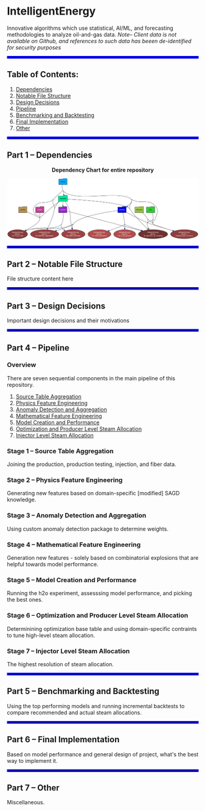 # IntelligentEnergy
Innovative algorithms which use statistical, AI/ML, and forecasting methodologies to analyze oil-and-gas data.
*Note– Client data is not available on Github, and references to such data has beeen de-identified for security purposes*

<hr style="border:3px solid blue"></hr>

## Table of Contents:
1. [Dependencies](#part-1-dependencies)
2. [Notable File Structure](#part-2-notable-file-structure)
3. [Design Decisions](#part-3-design-decisions)
4. [Pipeline](#part-4-pipeline)
5. [Benchmarking and Backtesting](#part-5-benchmarking-and-backtesting)
6. [Final Implementation](#part-6-final-implementation)
7. [Other](#part-7-other)

<hr style="border:3px solid blue"></hr>

## Part 1 – Dependencies

<p align="center"><b>Dependency Chart for entire repository</b></p>

![Dependency Graph](IntelligentEnergy.svg "Dependency Graph")


<hr style="border:3px solid blue"></hr>

## Part 2 – Notable File Structure
File structure content here

<hr style="border:3px solid blue"></hr>

## Part 3 – Design Decisions
Important design decisions and their motivations

<hr style="border:3px solid blue"></hr>

## Part 4 – Pipeline
### Overview
There are seven sequential components in the main pipeline of this repository.
1. [Source Table Aggregation](#stage-1-source-table-aggregation)
2. [Physics Feature Engineering](#stage-2-physics-feature-engineering)
3. [Anomaly Detection and Aggregation](#stage-3-anomaly-detection-and-aggregation)
4. [Mathematical Feature Engineering](#stage-4-mathematical-feature-engineering)
5. [Model Creation and Performance](#stage-5-model-creation-and-performance)
6. [Optimization and Producer Level Steam Allocation](#stage-6-optimization-and-producer-level-steam-allocation)
7. [Injector Level Steam Allocation](#stage-7-injector-level-steam-allocation)

### Stage 1 – Source Table Aggregation
Joining the production, production testing, injection, and fiber data.

### Stage 2 – Physics Feature Engineering
Generating new features based on domain-specific [modified] SAGD knowledge.

### Stage 3 – Anomaly Detection and Aggregation
Using custom anomaly detection package to determine weights.

### Stage 4 – Mathematical Feature Engineering
Generation new features - solely based on combinatorial explosions that are helpful towards model performance.

### Stage 5 – Model Creation and Performance
Running the h2o experiment, assesssing model performance, and picking the best ones.

### Stage 6 – Optimization and Producer Level Steam Allocation
Determinining optimization base table and using domain-specific contraints to tune high-level steam allocation.

### Stage 7 – Injector Level Steam Allocation
The highest resolution of steam allocation.

<hr style="border:3px solid blue"></hr>

## Part 5 – Benchmarking and Backtesting
Using the top performing models and running incremental backtests to compare recommended and actual steam allocations.

<hr style="border:3px solid blue"></hr>

## Part 6 – Final Implementation
Based on model performance and general design of project, what's the best way to implement it.

<hr style="border:3px solid blue"></hr>

## Part 7 – Other
Miscellaneous.
